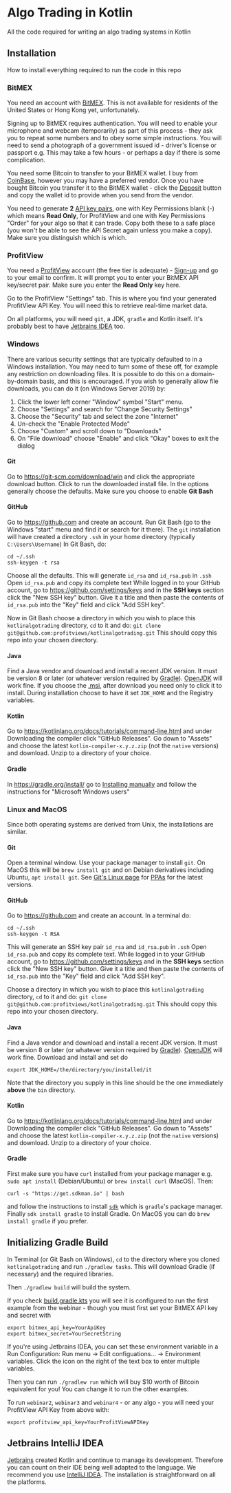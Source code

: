 # Algo Trading in Kotlin

All the code required for writing an algo trading systems in Kotlin

## Installation

How to install everything required to run the code in this repo

### BitMEX

You need an account with [BitMEX](https://www.bitmex.com/).  This is not available for residents of the United States or Hong Kong yet, unfortunately.

Signing up to BitMEX requires authentication.  You will need to enable your microphone and webcam (temporarily) as part of this process - they ask you to repeat some numbers and to obey some simple instructions.  You will need to send a photograph of a government issued id - driver's license or passport e.g.
This may take a few hours - or perhaps a day if there is some complication.

You need some Bitcoin to transfer to your BitMEX wallet.  I buy from [CoinBase](https://www.coinbase.com/), however you may have a preferred vendor.  Once you have bought Bitcoin you transfer it to the BitMEX wallet - click the [Deposit](https://www.bitmex.com/app/wallet) button and copy the wallet id to provide when you send from the vendor.

You need to generate **2** [API key pairs](https://www.bitmex.com/app/apiKeys), one with Key Permissions blank (-) which means **Read Only**, for ProfitView and one with Key Permissions "Order" for your algo so that it can trade.  Copy both these to a safe place (you won't be able to see the API Secret again unless you make a copy).  Make sure you distinguish which is which.

### ProfitView

You need a [ProfitView](https://profitview.net/) account (the free tier is adequate) - [Sign-up](https://profitview.net/register) and go to your email to confirm.  It will prompt you to enter your BitMEX API key/secret pair.  Make sure you enter the **Read Only** key here.

Go to the ProfitView "Settings" tab.  This is where you find your generated ProfitView API Key.  You will need this to retrieve real-time market data.

On all platforms, you will need `git`, a JDK, `gradle` and Kotlin itself.  It's probably best to have [Jetbrains IDEA](https://www.jetbrains.com/idea/) too.

### Windows

There are various security settings that are typically defaulted to in a Windows installation.  You may need to turn some of these off, for example any restriction on downloading files.  It is possible to do this on a domain-by-domain basis, and this is encouraged.
If you wish to generally allow file downloads, you can do it (on Windows Server 2019) by:
1. Click the lower left corner "Window" symbol "Start" menu.
2. Choose "Settings" and search for "Change Security Settings"
3. Choose the "Security" tab and select the zone "Internet"
4. Un-check the "Enable Protected Mode"
5. Choose "Custom" and scroll down to "Downloads"
6. On "File download" choose "Enable" and click "Okay" boxes to exit the dialog

#### Git

Go to https://git-scm.com/download/win and click the appropriate download button.  Click to run the downloaded install file.
In the options generally choose the defaults.  Make sure you choose to enable **Git Bash**

#### GitHub

Go to https://github.com and create an account.  Run Git Bash (go to the Windows "start" menu and find it or search for it there).
The `git` installation will have created a directory `.ssh` in your home directory (typically `C:\Users\Username`)
In Git Bash, do:
```shell
cd ~/.ssh
ssh-keygen -t rsa
```
Choose all the defaults.  This will generate `id_rsa` and `id_rsa.pub` in `.ssh`
Open `id_rsa.pub` and copy its complete text
While logged in to your GitHub account, go to https://github.com/settings/keys and in the **SSH keys** section click the "New SSH key" button.  Give it a title and then paste the contents of `id_rsa.pub` into the "Key" field and click "Add SSH key".

Now in Git Bash choose a directory in which you wish to place this `kotlinalgotrading` directory, `cd` to it and do:
`git clone git@github.com:profitviews/kotlinalgotrading.git`
This should copy this repo into your chosen directory.

#### Java

Find a Java vendor and download and install a recent JDK version.  It must be version 8 or later (or whatever version required by [Gradle](#Gradle)).
[OpenJDK](https://adoptopenjdk.net/releases.html?variant=openjdk15&jvmVariant=hotspot) will work fine.  If you choose the [.msi](https://github.com/AdoptOpenJDK/openjdk15-binaries/releases/download/jdk-15.0.1%2B9/OpenJDK15U-jdk_x64_windows_hotspot_15.0.1_9.msi), after download you need only to click it to install.  During installation choose to have it set `JDK_HOME` and the Registry variables.

#### Kotlin

Go to https://kotlinlang.org/docs/tutorials/command-line.html and under Downloading the compiler click "GitHub Releases".  Go down to "Assets" and choose the latest `kotlin-compiler-x.y.z.zip` (not the `native` versions) and download.  Unzip to a directory of your choice.

#### Gradle

In https://gradle.org/install/ go to [Installing manually](https://gradle.org/install/#manually) and follow the instructions for "Microsoft Windows users"

### Linux and MacOS

Since both operating systems are derived from Unix, the installations are similar.

#### Git

Open a terminal window.  Use your package manager to install `git`.  On MacOS this will be `brew install git` and on Debian derivatives including Ubuntu, `apt install git`.  See [Git's Linux page](https://git-scm.com/download/linux) for [PPAs](https://itsfoss.com/ppa-guide/) for the latest versions.

#### GitHub

Go to https://github.com and create an account.  In a terminal do:
```shell
cd ~/.ssh
ssh-keygen -t RSA
```
This will generate an SSH key pair `id_rsa` and `id_rsa.pub` in `.ssh`
Open `id_rsa.pub` and copy its complete text.
While logged in to your GitHub account, go to https://github.com/settings/keys and in the **SSH keys** section click the "New SSH key" button.  Give it a title and then paste the contents of `id_rsa.pub` into the "Key" field and click "Add SSH key".

Choose a directory in which you wish to place this `kotlinalgotrading` directory, `cd` to it and do:
`git clone git@github.com:profitviews/kotlinalgotrading.git`
This should copy this repo into your chosen directory.

#### Java

Find a Java vendor and download and install a recent JDK version.  It must be version 8 or later (or whatever version required by [Gradle](#Gradle)).
[OpenJDK](https://adoptopenjdk.net/releases.html?variant=openjdk15&jvmVariant=hotspot) will work fine.  Download and install and set do 
```shell
export JDK_HOME=/the/directory/you/installed/it
```
Note that the directory you supply in this line should be the one immediately **above** the `bin` directory.

#### Kotlin

Go to https://kotlinlang.org/docs/tutorials/command-line.html and under Downloading the compiler click "GitHub Releases".  Go down to "Assets" and choose the latest `kotlin-compiler-x.y.z.zip` (not the `native` versions) and download.  Unzip to a directory of your choice.

#### Gradle

First make sure you have `curl` installed from your package manager e.g. `sudo apt install` (Debian/Ubuntu) or `brew install curl` (MacOS). Then:
```shell
curl -s "https://get.sdkman.io" | bash
```
and follow the instructions to install [`sdk`](http://sdkman.io/) which is `gradle`'s package manager.
Finally `sdk install gradle` to install Gradle.  On MacOS you can do `brew install gradle` if you prefer.

## Initializing Gradle Build

In Terminal (or Git Bash on Windows), `cd` to the directory where you cloned `kotlinalgotrading` and run `./gradlew tasks`.  This will download Gradle (if necessary) and the required libraries.

Then `./gradlew build` will build the system.

If you check [build.gradle.kts](https://github.com/profitviews/kotlinalgotrading/blob/main/build.gradle.kts) you will see it is configured to run the first example from the webinar - though you must first set your BitMEX API key and secret with
```shell
export bitmex_api_key=YourApiKey
export bitmex_secret=YourSecretString
```
If you're using Jetbrains IDEA, you can set these environment variable in a Run Configuration: Run menu -> Edit configuations... -> Environment variables.  Click the icon on the right of the text box to enter multiple variables.

Then you can run `./gradlew run` which will buy $10 worth of Bitcoin equivalent for you!  You can change it to run the other examples.

To run `webinar2`, `webinar3` and `webinar4` - or any algo - you will need your ProfitView API Key from above with:
```shell
export profitview_api_key=YourProfitViewAPIKey
```

## Jetbrains IntelliJ IDEA

[Jetbrains](http://jetbrains.com/) created Kotlin and continue to manage its development.  Therefore you can count on their IDE being well adapted to the language.  We recommend you use [IntelliJ IDEA](https://www.jetbrains.com/idea/).  The installation is straightforward on all the platforms.
